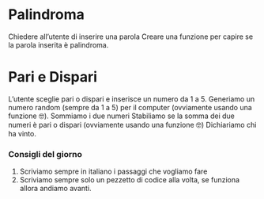# Palindroma

Chiedere all’utente di inserire una parola
Creare una funzione per capire se la parola inserita è palindroma.

# Pari e Dispari

L’utente sceglie pari o dispari e inserisce un numero da 1 a 5.
Generiamo un numero random (sempre da 1 a 5) per il computer (ovviamente usando una funzione :nerd_face:).
Sommiamo i due numeri
Stabiliamo se la somma dei due numeri è pari o dispari (ovviamente  usando una funzione :nerd_face:)
Dichiariamo chi ha vinto.

### Consigli del giorno
1. Scriviamo sempre in italiano i passaggi che vogliamo fare
2. Scriviamo sempre solo un pezzetto di codice alla volta, se funziona allora andiamo avanti.